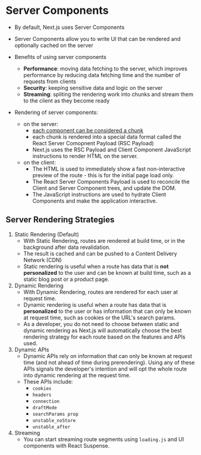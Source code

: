 # Server Components

- By default, Next.js uses Server Components
- Server Components allow you to write UI that can be rendered and optionally cached on the server

- Benefits of using server components
  - __Performance__: moving data fetching to the server, which improves performance by reducing data fetching time and the number of requests from clients
  - __Security__: keeping sensitive data and logic on the server
  - __Streaming__: spliting the rendering work into chunks and stream them to the client as they become ready

- Rendering of server components:
  - on the server:
    - [each component can be considered a chunk](https://nextjs.org/docs/app/building-your-application/routing/loading-ui-and-streaming#what-is-streaming)
    - each chunk is rendered into a special data format called the React Server Comopnent Payload (RSC Payload)
    - Next.js uses the RSC Payload and Client Component JavaScript instructions to render HTML on the server.
  - on the client:
    - The HTML is used to immediately show a fast non-interactive preview of the route - this is for the initial page load only.
    - The React Server Components Payload is used to reconcile the Client and Server Component trees, and update the DOM.
    - The JavaScript instructions are used to hydrate Client Components and make the application interactive.

## Server Rendering Strategies

1. Static Rendering (Default)
   - With Static Rendering, routes are rendered at build time, or in the background after data revalidation.
   - The result is cached and can be pushed to a Content Delivery Network (CDN)
   - Static rendering is useful when a route has data that is __not personalized__ to the user and can be known at build time, such as a static blog post or a product page.
2. Dynamic Rendering
   - With Dynamic Rendering, routes are rendered for each user at request time.
   - Dynamic rendering is useful when a route has data that is __personalized__ to the user or has information that can only be known at request time, such as cookies or the URL's search params.
   - As a developer, you do not need to choose between static and dynamic rendering as Next.js will automatically choose the best rendering strategy for each route based on the features and APIs used.
3. Dynamic APIs
   - Dynamic APIs rely on information that can only be known at request time (and not ahead of time during prerendering). Using any of these APIs signals the developer's intention and will opt the whole route into dynamic rendering at the request time.
   - These APIs include:
     - `cookies`
     - `headers`
     - `connection`
     - `draftMode`
     - `searchParams prop`
     - `unstable_noStore`
     - `unstable_after`
4. Streaming
   - You can start streaming route segments using `loading.js` and UI components with React Suspense. 